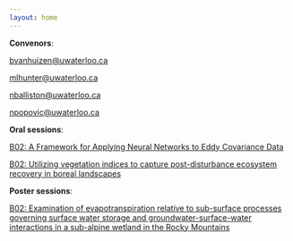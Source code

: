 ```yaml
---
layout: home
---
```



**Convenors**:

<a href="mailto:bvanhuizen@uwaterloo.ca">bvanhuizen@uwaterloo.ca</a>

<a href="mailto:mlhunter@uwaterloo.ca">mlhunter@uwaterloo.ca</a>

<a href="mailto:nballiston@uwaterloo.ca">nballiston@uwaterloo.ca</a>

<a href="mailto:npopovic@uwaterloo.ca">npopovic@uwaterloo.ca</a>

**Oral sessions**:

[B02: A Framework for Applying Neural Networks to Eddy Covariance Data](B02_Skeet_AFramewo)

[B02: Utilizing vegetation indices to capture post-disturbance ecosystem recovery in boreal landscapes](B02_Popov_Utilizin)

**Poster sessions**:

[B02: Examination of evapotranspiration relative to sub-surface processes governing surface water storage and groundwater-surface-water interactions in a sub-alpine wetland in the Rocky Mountains](B02_Murra_Examinat)

